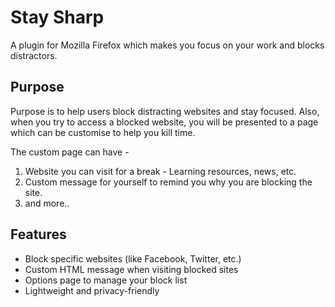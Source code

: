 # Stay Sharp
A plugin for Mozilla Firefox which makes you focus on your work and blocks distractors. 

## Purpose
Purpose is to help users block distracting websites and stay focused. Also, when you try to access a blocked website, you will be presented to a page which can be customise to help you kill time. 

The custom page can have -
1. Website you can visit for a break - Learning resources, news, etc.
2. Custom message for yourself to remind you why you are blocking the site.
3. and more.. 

## Features
- Block specific websites (like Facebook, Twitter, etc.)
- Custom HTML message when visiting blocked sites
- Options page to manage your block list
- Lightweight and privacy-friendly

